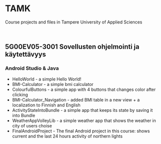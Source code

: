 # TAMK

Course projects and files in Tampere University of Applied Sciences

<br>

## 5G00EV05-3001 Sovellusten ohjelmointi ja käytettävyys

### Android Studio & Java
* HelloWorld - a simple Hello World!
* BMI-Calculator - a simple bmi calculator
* ColourfulButtons - a simple app with 4 buttons that changes color after clicking
* BMI-Calculator_Navigation - added BMI table in a new view + a localization to Finnish and English
* ActivityStateIntoBundle - a simple app that keeps its state by saving it into Bundle
* WeatherAppVolleyLib - a simple weather app that shows the weather in city of users choise
* FinalAndroidProject - The final Android project in this course: shows current and the last 24 hours activity of northern lights
